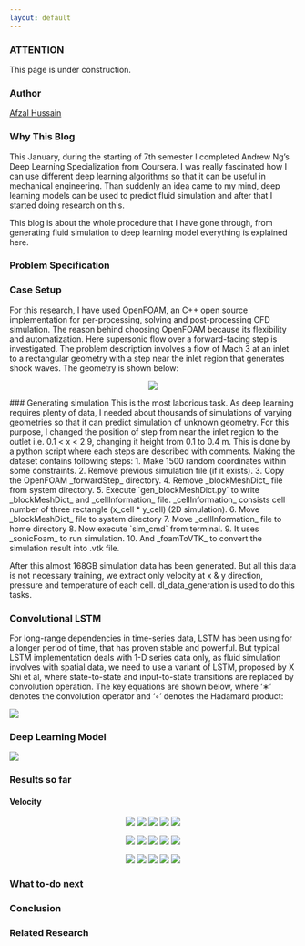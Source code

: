 ```yaml
---
layout: default
---
```


### ATTENTION

This page is under construction.

### Author
[Afzal Hussain](https://illusorytime.github.io/)

### Why This Blog
This January, during the starting of 7th semester I completed Andrew Ng’s Deep Learning Specialization from Coursera. I was really fascinated how I can use different deep learning algorithms so that it can be useful in mechanical engineering. Than suddenly an idea came to my mind, deep learning models can be used to predict fluid simulation and after that I started doing research on this.

This blog is about the whole procedure that I have gone through, from generating fluid simulation to deep learning model everything is explained here.

### Problem Specification

### Case Setup
For this research, I have used OpenFOAM, an C++ open source implementation for per-processing, solving and post-processing CFD simulation. The reason behind choosing OpenFOAM because its flexibility and automatization. Here supersonic flow over a forward-facing step is investigated. The problem description involves a flow of Mach 3 at an inlet to a rectangular geometry with a step near the inlet region that generates shock waves. The geometry is shown below:

<p align="center">
  <img src="assets/geometry.png">
</p>
### Generating simulation 
This is the most laborious task. As deep learning requires plenty of data, I needed about thousands of simulations of varying geometries so that it can predict simulation of unknown geometry. For this purpose, I changed the position of step from near the inlet region to the outlet i.e.  0.1 < x < 2.9, changing it height from 0.1 to 0.4 m. This is done by a python script where each steps are described with comments. Making the dataset contains following steps:
  1. Make 1500 random coordinates within some constraints.
  2. Remove previous simulation file (if it exists).
  3. Copy the OpenFOAM _forwardStep_ directory.
  4. Remove _blockMeshDict_ file from system directory.
  5. Execute `gen_blockMeshDict.py` to write _blockMeshDict_ and _cellInformation_ file.
     _cellInformation_ consists cell number of three rectangle (x_cell * y_cell) (2D simulation). 
  6. Move _blockMeshDict_ file to system directory
  7. Move _cellInformation_ file to home directory
  8. Now execute `sim_cmd` from terminal. 
  9. It uses _sonicFoam_ to run simulation.
10. And _foamToVTK_ to convert the simulation result into .vtk file.

After this almost 168GB simulation data has been generated. But all this data is not necessary training, we extract only velocity at x & y direction, pressure and temperature of each cell. dl_data_generation is used to do this tasks.

### Convolutional LSTM
For long-range dependencies in time-series data, LSTM has been using for a longer period of time, that has proven stable and powerful. But typical LSTM implementation deals with 1-D series data only, as fluid simulation involves with spatial data, we need to use a variant of LSTM, proposed by X Shi et al, where state-to-state and input-to-state transitions are replaced by convolution operation. The key equations are shown below, where ‘∗’ denotes the convolution operator and ‘◦’ denotes the Hadamard product:

![](assets/C-LSTM.png)

### Deep Learning Model 

![](assets/my_model.png?style=centerme)

### Results so far
#### Velocity

<p align="center">
  <img src="assets/plots/U/1s.png">
  <img src="assets/plots/U/2s.png">
  <img src="assets/plots/U/3s.png">
  <img src="assets/plots/U/4s.png">
  <img src="assets/plots/U/5s.png">
</p>

<p align="center">
  <img src="assets/plots/p/1s.png">
  <img src="assets/plots/p/2s.png">
  <img src="assets/plots/p/3s.png">
  <img src="assets/plots/p/4s.png">
  <img src="assets/plots/p/5s.png">
</p>

<p align="center">
  <img src="assets/plots/T/1s.png">
  <img src="assets/plots/T/2s.png">
  <img src="assets/plots/T/3s.png">
  <img src="assets/plots/T/4s.png">
  <img src="assets/plots/T/5s.png">
</p>


### What to-do next

### Conclusion

### Related Research